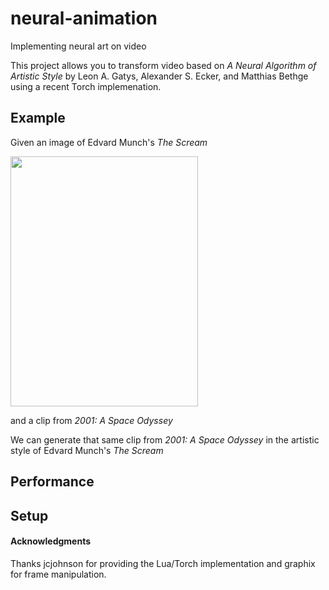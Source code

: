 # neural-animation
Implementing neural art on video 

This project allows you to transform video based on *A Neural Algorithm of Artistic Style* by Leon A. Gatys, Alexander S. Ecker, and Matthias Bethge using a recent Torch implemenation. 

## Example
Given an image of Edvard Munch's *The Scream*

<img src="https://upload.wikimedia.org/wikipedia/commons/f/f4/The_Scream.jpg" width="300" height="400" />

and a clip from *2001: A Space Odyssey*

We can generate that same clip from *2001: A Space Odyssey* in the artistic style of Edvard Munch's *The Scream*

## Performance

## Setup 

#### Acknowledgments
Thanks jcjohnson for providing the Lua/Torch implementation and graphix for frame manipulation. 
